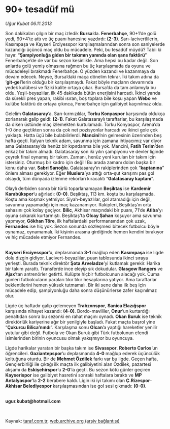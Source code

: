 # 90+ tesadüf mü

*Uğur Kubat 06.11.2013*

<div class="yazi"><p>Son dakikaları çılgın bir maç izledik <b>Bursa</b>’da. <b>Fenerbahçe</b>, 90+1’de golü yedi, 90+4’te attı ve üç puanı hanesine yazdırdı: <b>(2-3)</b>. Sarı-lacivertlilerin, Kasımpaşa ve Kayseri Erciyesspor karşılaşmalarından sonra son saniyelerde kazandığı üçüncü maç oldu bu mücadele. Peki, bu tesadüf müydü? Tabii ki hayır. “<b>Şampiyonluğa giden bir takımın yanında olan şans faktörü</b>” Fenerbahçe’de de var bu sezon kesinlikle. Ama hepsi bu kadar değil. Son anlarda golü yemiş olmasına rağmen bu üç karşılaşmada da oyunu ve mücadeleyi bırakmadı Fenerbahçe. O yüzden kazandı ve kazanmaya da devam edecek. Neyse, Bursa’daki maça dönelim tekrar. İki takım adına da ‘<b>git-gel</b>’lerin olduğu bir karşılaşmaydı. Fakat böyle maçların devamında yedek kulübesi ve fiziki kalite ortaya çıkar. Bursa’da da tam anlamıyla bu oldu. Yeşil-beyazlılar, ilk 45 dakikada bütün enerjisini harcadı. İkinci yarıda da sürekli pres yapan, rakibi ısıran, boş toplara bile koşu yapan <b>Webo</b> ve kulübe faktörü de ortaya çıkınca, Fenerbahçe için galibiyet kaçınılmaz oldu.</p>
<p>Gelelim <b>Galatasaray</b>’a. Sarı-kırmızılılar, <b>Torku Konyaspor</b> karşısında oldukça zorlanarak galip geldi: <b>(2-1)</b>. Fakat Galatasaraylı taraftarlar, bu karşılaşmada da diken üstünde maç izlemekten kurtulamadı. Torku Konyaspor, Arena’da 1-0 öne geçtikten sonra da çok net pozisyonlar harcadı ve ikinci gole çok yaklaştı. Hatta üçü bile bulabilirlerdi. <b>Mancini</b>’nin gelmesinin üzerinden beş hafta geçti. İtalyan teknik adam, savunma için zamana ihtiyacımız var diyor ama Galatasaray’da henüz bir kıpırdanma bile yok. Mancini, <b>Fatih Terim</b>’den enkaz bir takım almadı. Galatasaray son iki yılın şampiyonu ve devler liginde çeyrek final oynamış bir takım. Zamanı, henüz yeni kurulan bir takım için istersiniz. Oturmuş bir kadro için değil! Bu arada zamanı dolan başka bir konu daha var. <b>Sabri Sarıoğlu</b>. Galatasaray’ın rakiplerinden çok “<b>kaptanına</b>” önlem alması gerekiyor. Eğer <b>Muslera</b>’ya attığı orta-şut karışımı pas gol olsaydı, tüm dünyada izlenme rekorları kıracaktı “<b>Galatasaray kaptanı</b>”. </p>
<p>Olaylı derbiden sonra bir türlü toparlanamayan <b>Beşiktaş</b> ise <b>Kardemir Karabükspor</b>’u ağırladı: <b>(0-0)</b>. Beşiktaş, 113 km. koştu bu karşılaşmada. Koştu ama koşmak yetmiyor. Siyah-beyazlılar, gol atamadığı için değil, savunma yapamadığı için maç kazanamıyor. Rakipleri, Beşiktaş’ın orta sahasını çok kolay geçiyor. <b>Bilic</b>, Akhisar maçındaki bir puanı, 71’de <b>Atiba</b>’yı oyuna sokarak kurtarmıştı. Beşiktaş’ta <b>Olcay Şahan</b> koşuyor ama savunma yapmıyor, <b>Gökhan Töre</b>, ilk haftalardaki performansından çok uzak, <b>Fernandes</b> ise hiç yok. Sezon sonunda sözleşmesi bitecek futbolcu böyle oynamaz, oynamamalı. İki kişinin arasına girdiğinde hemen kendini bırakıyor ve hiç mücadele etmiyor Fernandes.</p>
<p><b><br/>Kayseri Erciyesspor</b>’u, deplasmanda <b>3-1</b> mağlup eden <b>Kasımpaşa</b> ise ligde dolu dizgin gidiyor. Lacivert-beyazlılar, puan tablosunda ikinci sıraya yerleşti. Burada teknik direktör <b>Şota Arveladze</b>’yi kutlamak gerekir. Harika bir takım yarattı. Transferde ince eleyip sık dokudular. <b>Glasgow Rangers</b> ve <b>Ajax</b>’tan antrenörler getirtti. Kulüpte hiçbir futbolcunun alacağı yok. Cuma günleri futbolcuların paraları tıkır tıkır hesaplarına yatıyor. Ama taraftarlar beklentilerini hemen yüksek tutmamalı. Bir iki sene daha ilk beş için mücadele edip, şampiyonluğu daha sonra düşünürlerse zafer kaçınılmaz olur.</p>
<p>Ligde üç haftadır galip gelemeyen <b>Trabzonspor</b>, <b>Sanica Elazığspor</b> karşısında nihayet kazandı: <b>(4-0)</b>. Bordo-mavililer, <b>Onur</b>’un kurtardığı penaltıdan sonra bu sezonki en rahat maçını oynadı. <b>Okan Buruk</b> ise teknik direktörlük kariyerine ağır bir yenilgiyle başladı. Fakat maçta başrol yine “<b>Çukurcu Bilica’nındı</b>”. Karşılaşma sonu <b>Olcan</b>’a yaptığı hareketler yenilir yutulur gibi değil. Futbola ve Okan Buruk gibi Türk futbolunun efendi isimlerinden birinin oyuncusu olmak yakışmıyor bu oyuncuya.</p>
<p>Ligde harikalar yaratan bir başka takım ise <b>Sivasspor</b>. <b>Roberto Carlos</b>’un öğrencileri. <b>Gaziantepspor</b>’u deplasmanda <b>4-0</b> mağlup ederek üçüncülük koltuğuna oturdu. Bir de <b>Mehmet Özdilek</b> farkı var bu ligde. Geçen hafta, Gençlerbirliği ile çıktığı ilk maçta ilk galibiyetini alan Özdilek, pazartesi akşamı da <b>Eskişehirspor</b>’u <b>2-0</b>’la geçti. Bu sezon kötü günler geçiren <b>Kayserispor</b> ise galibiyet hasretini sonraki haftalara bıraktı ve <b>MP Antalyaspor</b>’la <b>2-2</b> berabere kaldı. Ligin iki iyi takımı olan <b>Ç.Rizespor</b>- <b>Akhisar Belediyespor</b> karşılaşmasından ise gol sesi çıkmadı: <b>(0-0)</b>.</p><b>
<p><br/>ugur.kubat@hotmail.com</p>
<p></p></b> 
</div>

Kaynak: [taraf.com.tr](http://www.taraf.com.tr:80/ugur-kubat/makale-90-tesaduf-mu.htm), [web.archive.org (arşiv bağlantısı)](http://web.archive.org/web/20131107203924/http://www.taraf.com.tr:80/ugur-kubat/makale-90-tesaduf-mu.htm)
